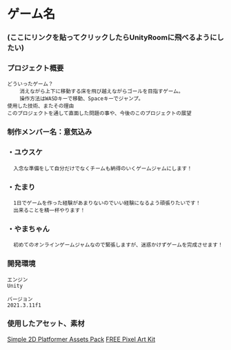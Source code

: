 # ゲーム名

### (ここにリンクを貼ってクリックしたらUnityRoomに飛べるようにしたい)

### プロジェクト概要

    どういったゲーム？
        消えながら上下に移動する床を飛び越えながらゴールを目指すゲーム。
        操作方法はWASDキーで移動、Spaceキーでジャンプ。
    使用した技術、またその理由
    このプロジェクトを通して直面した問題の事や、今後のこのプロジェクトの展望

### 制作メンバー名：意気込み

### ・**ユウスケ**
      入念な準備をして自分だけでなくチームも納得のいくゲームジャムにします！
      
### ・**たまり**
      1日でゲームを作った経験があまりないのでいい経験になるよう頑張りたいです！
      出来ることを精一杯やります！  
### ・**やまちゃん**
      初めてのオンラインゲームジャムなので緊張しますが、迷惑かけずゲームを完成させます！
      
### 開発環境

    エンジン
    Unity
    
    バージョン
    2021.3.11f1
    
### 使用したアセット、素材

[Simple 2D Platformer Assets Pack](https://assetstore.unity.com/packages/2d/characters/simple-2d-platformer-assets-pack-188518)
[FREE Pixel Art Kit](https://assetstore.unity.com/packages/2d/environments/free-pixel-art-kit-211149)
